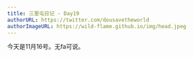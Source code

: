 ```yaml
---
title: 三里屯日记 - Day19
authorURL: https://twitter.com/dousavetheworld
authorImageURL: https://wild-flame.github.io/img/head.jpeg
---
```


今天是11月16号。无fa可说。


